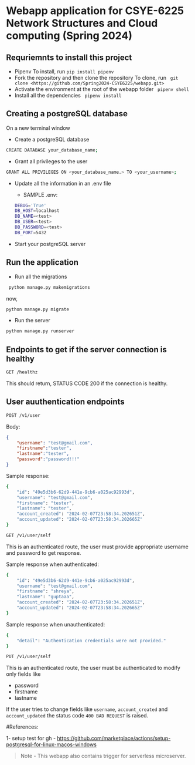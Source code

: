 # Webapp application for CSYE-6225 Network Structures and Cloud computing (Spring 2024)

## Requriemnts to install this project
- Pipenv 
To install, run `pip install pipenv`
- Fork the repository and then clone the repository
To clone, run ` git clone <https://github.com/Spring2024-CSYE6225/webapp.git>`
- Activate the environment at the root of the webapp folder
` pipenv shell`
- Install all the dependencies
` pipenv install`

## Creating a postgreSQL database
On a new terminal window
- Create a postgreSQL database

```bash
CREATE DATABASE your_database_name;
```

- Grant all privileges to the user

```bash
GRANT ALL PRIVILEGES ON <your_database_name.> TO <your_username>;
```

- Update all the information in an .env file
    -  SAMPLE .env:

    ```bash
    DEBUG='True'
    DB_HOST=localhost
    DB_NAME=<test>
    DB_USER=<test>
    DB_PASSWORD=<test>
    DB_PORT=5432
    ```
- Start your postgreSQL server

## Run the application

- Run all the migrations
```bash
 python manage.py makemigrations
```
now, 
``` bash
python manage.py migrate
```
- Run the server
```bash
python manage.py runserver
```

## Endpoints to get if the server connection is healthy

``` bash
GET /healthz
```
This should return, 
STATUS CODE 200 if the connection is healthy.

## User auuthentication endpoints

```bash
POST /v1/user
```
Body:
```json
{  
    "username": "test@gmail.com",
    "firstname":"tester",
    "lastname":"tester",
    "password":"password!!!"
}
```

Sample response:

```bash
{
    "id": "49e5d3b6-62d9-441e-9cb6-a025ac92993d",
    "username": "test@gmail.com",
    "firstname": "tester",
    "lastname": "tester",
    "account_created": "2024-02-07T23:58:34.202651Z",
    "account_updated": "2024-02-07T23:58:34.202665Z"
}
```

```bash
GET /v1/user/self
```
This is an authenticated route, the user must provide appropriate username and password to get response. 

Sample response when authenticated:
```bash
{
    "id": "49e5d3b6-62d9-441e-9cb6-a025ac92993d",
    "username": "test@gmail.com",
    "firstname": "shreya",
    "lastname": "guptaaa",
    "account_created": "2024-02-07T23:58:34.202651Z",
    "account_updated": "2024-02-07T23:58:34.202665Z"
}
```

Sample response when unauthenticated:

```bash
{
    "detail": "Authentication credentials were not provided."
}
```

```bash
PUT /v1/user/self
```
This is an authenticated route, the user must be authenticated to modify only fields like 
- password
- firstname
- lastname

If the user tries to change fields like `username`, `account_created` and `account_updated` the status code `400 BAD REQUEST` is raised. 


#References:

1- setup test for gh - https://github.com/marketplace/actions/setup-postgresql-for-linux-macos-windows


> Note - This webapp also contains trigger for serverless microserver.
